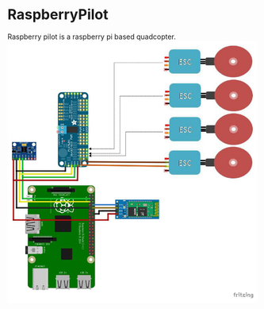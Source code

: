 # RaspberryPilot
Raspberry pilot is a raspberry pi based quadcopter.
![alt tag](https://github.com/jellyice1986/photo/blob/master/layout.jpg)
